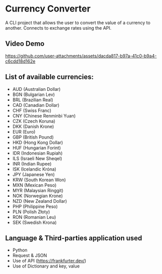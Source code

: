 # Currency Converter
A CLI project that allows the user to convert the value of a currency to another. Connects to exchange rates using the API. 

## Video Demo
https://github.com/user-attachments/assets/dacda817-b97a-41c0-b9a4-c6cdd18d162e

## List of available currencies:
- AUD (Australian Dollar)  
- BGN (Bulgarian Lev)  
- BRL (Brazilian Real)  
- CAD (Canadian Dollar)  
- CHF (Swiss Franc)  
- CNY (Chinese Renminbi Yuan)  
- CZK (Czech Koruna)  
- DKK (Danish Krone)  
- EUR (Euro)  
- GBP (British Pound)  
- HKD (Hong Kong Dollar)  
- HUF (Hungarian Forint)  
- IDR (Indonesian Rupiah)  
- ILS (Israeli New Sheqel)  
- INR (Indian Rupee)  
- ISK (Icelandic Króna)  
- JPY (Japanese Yen)  
- KRW (South Korean Won)  
- MXN (Mexican Peso)  
- MYR (Malaysian Ringgit)  
- NOK (Norwegian Krone)  
- NZD (New Zealand Dollar)  
- PHP (Philippine Peso)  
- PLN (Polish Złoty)  
- RON (Romanian Leu)  
- SEK (Swedish Krona)
## Language & Third-parties application used
- Python
- Request & JSON
- Use of API (https://frankfurter.dev/)
- Use of Dictionary and key, value
